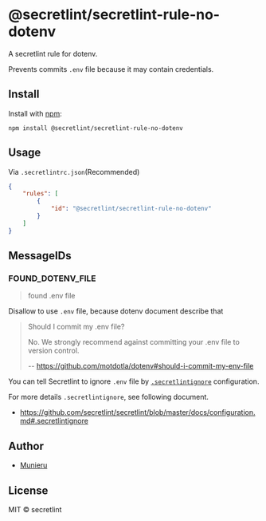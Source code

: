 # @secretlint/secretlint-rule-no-dotenv
A secretlint rule for dotenv.

Prevents commits  `.env` file because it may contain credentials.

## Install

Install with [npm](https://www.npmjs.com/):

    npm install @secretlint/secretlint-rule-no-dotenv

## Usage

Via `.secretlintrc.json`(Recommended)

```json
{
    "rules": [
        {
            "id": "@secretlint/secretlint-rule-no-dotenv"
        }
    ]
}
```

## MessageIDs

### FOUND_DOTENV_FILE
> found .env file

Disallow to use `.env` file, because dotenv document describe that

> Should I commit my .env file?
> 
> No. We strongly recommend against committing your .env file to version control.
> 
> -- <https://github.com/motdotla/dotenv#should-i-commit-my-env-file>

You can tell Secretlint to ignore `.env` file by [`.secretlintignore`](https://github.com/secretlint/secretlint/blob/master/docs/configuration.md#.secretlintignore) configuration.

For more details `.secretlintignore`, see following document.

- <https://github.com/secretlint/secretlint/blob/master/docs/configuration.md#.secretlintignore>

## Author

- [Munieru](https://github.com/munierujp)

## License

MIT © secretlint
